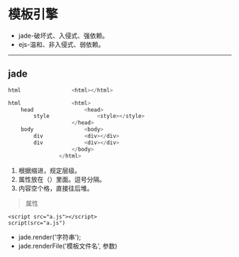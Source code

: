 # 模板引擎
- jade-破坏式、入侵式、强依赖。
- ejs-温和、非入侵式、弱依赖。

---

## jade

```javascript
html				<html></html>

html				<html>
	head				<head>
		style				<style></style>
					</head>
	body				<body>
		div				<div></div>
		div				<div></div>
					</body>
				</html>
```

1. 根据缩进，规定层级。
2. 属性放在（）里面。逗号分隔。
3. 内容空个格，直接往后堆。

> 属性
```
<script src="a.js"></script>
script(src="a.js")
```
* jade.render('字符串');
* jade.renderFile('模板文件名', 参数)